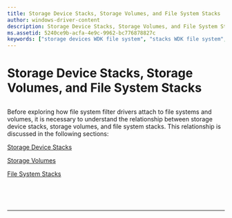 ```yaml
---
title: Storage Device Stacks, Storage Volumes, and File System Stacks
author: windows-driver-content
description: Storage Device Stacks, Storage Volumes, and File System Stacks
ms.assetid: 5240ce9b-acfa-4e9c-9962-bc776878827c
keywords: ["storage devices WDK file system", "stacks WDK file system", "device objects WDK file system", "volumes WDK file system"]
---
```


# Storage Device Stacks, Storage Volumes, and File System Stacks


## <span id="ddk_storage_volumes_storage_device_stacks_and_file_system_stacks_if"></span><span id="DDK_STORAGE_VOLUMES_STORAGE_DEVICE_STACKS_AND_FILE_SYSTEM_STACKS_IF"></span>


Before exploring how file system filter drivers attach to file systems and volumes, it is necessary to understand the relationship between storage device stacks, storage volumes, and file system stacks. This relationship is discussed in the following sections:

[Storage Device Stacks](storage-device-stacks.md)

[Storage Volumes](storage-volumes.md)

[File System Stacks](file-system-stacks.md)

 

 


--------------------


